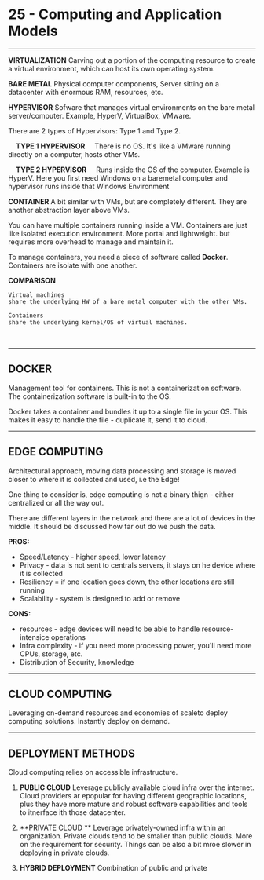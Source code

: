 
# 25 - Computing and Application Models
____________________________________________________________

<!-- 2021-01-14 04:33:51 -->

**VIRTUALIZATION**
Carving out a portion of the computing resource to create a virtual environment, which can host its own operating system.


**BARE METAL** 
Physical computer components, Server sitting on a datacenter with enormous RAM, resources, etc.

**HYPERVISOR**
Sofware that manages virtual environments on the bare metal server/computer. Example, HyperV, VirtualBox, VMware.

There are 2 types of Hypervisors: Type 1 and Type 2.

&nbsp;&nbsp;&nbsp;&nbsp;**TYPE 1 HYPERVISOR** 
&nbsp;&nbsp;&nbsp;&nbsp;There is no OS. It's like a VMware running directly on a computer, hosts other VMs.

&nbsp;&nbsp;&nbsp;&nbsp;**TYPE 2 HYPERVISOR**
&nbsp;&nbsp;&nbsp;&nbsp;Runs inside the OS of the computer. Example is HyperV. Here you first need Windows on a baremetal
                    computer and hypervisor runs inside that Windows Environment
<br>

**CONTAINER**
A bit similar with VMs, but are completely different. They are another abstraction layer above VMs.

You can have multiple containers running inside a VM.
Containers are just like isolated execution environment.
More portal and lightweight. but requires more overhead to manage and maintain it.

To manage containers, you need a piece of software called **Docker**. Containers are isolate with one another.

**COMPARISON**

    Virtual machines    
    share the underlying HW of a bare metal computer with the other VMs.

    Containers          
    share the underlying kernel/OS of virtual machines.

<br>

_______________________________________________________

## DOCKER ##

Management tool for containers. This is not a containerization software. The containerization software is built-in to the OS.

Docker takes a container and bundles it up to a single file in your OS. This makes it easy to handle the file - duplicate it, send it to cloud.
______________________________________________________________

## EDGE COMPUTING ##

Architectural approach, moving data processing and storage is moved closer to where it is collected and used, i.e the Edge!

One thing to consider is, edge computing is not a binary thign - either centralized or all the way out.

There are different layers in the network and there are a lot of devices in the middle. It should be discussed how far out  do we push the data.

**PROS:**

- Speed/Latency     - higher speed, lower latency
- Privacy           - data is not sent to centrals servers, it stays on he device where it is collected
- Resiliency        = if one location goes down, the other locations are still running
- Scalability       - system is designed to add or remove

**CONS:**

- resources         - edge devices will need to be able to handle resource-intensice operations
- Infra complexity  - if you need more processing power, you'll need more CPUs, storage, etc.
- Distribution of 
    Security, knowledge

______________________________________________________________

## CLOUD COMPUTING ##

Leveraging on-demand resources and economies of scaleto deploy computing solutions. Instantly deploy on demand.

______________________________________________________________

## DEPLOYMENT METHODS ##

Cloud computing relies on accessible infrastructure.

1.  **PUBLIC CLOUD**
    Leverage publicly available cloud infra over the internet.
    Cloud providers ar epopular for having different geographic locations, plus
    they have more mature and robust software capabilities and tools to itnerface ith those datacenter.
    <br>

2.  **PRIVATE CLOUD **
    Leverage privately-owned infra within an organization.
    Private clouds tend to be smaller than public clouds.
    More on the requirement for security. 
    Things can be also a bit mroe slower in deploying in private clouds.
    <br>

3.  **HYBRID DEPLOYMENT**
    Combination of public and private


